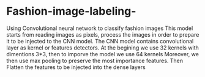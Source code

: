 # Fashion-image-labeling-
Using Convolutional neural network to classify fashion images 
This model starts from reading images as pixels, process the images in order to prepare it to be injected to the CNN model. 
The CNN model contains convolutional layer as kernel or features detectors. At the begining we use 32 kernels with dimentions 3*3, then to imporve the model we use 64 kernels
Moreover, we then use max pooling to preserve the most importance features.
Then Flatten the features to be injected into the dense layers

